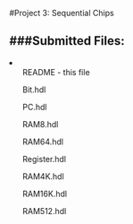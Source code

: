 #Project 3: Sequential Chips


###Submitted Files:
------------------
<li>
<ul>README - this file</ul>
<ul>Bit.hdl</ul>
<ul>PC.hdl</ul>
<ul>RAM8.hdl</ul>
<ul>RAM64.hdl</ul>
<ul>Register.hdl</ul>
<ul>RAM4K.hdl</ul>
<ul>RAM16K.hdl</ul>
<ul>RAM512.hdl</ul>
</li>
